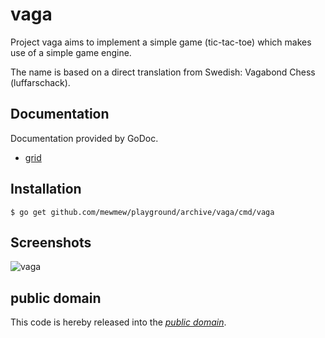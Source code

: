 vaga
====

Project vaga aims to implement a simple game (tic-tac-toe) which makes use of a
simple game engine.

The name is based on a direct translation from Swedish: Vagabond Chess
(luffarschack).

Documentation
-------------

Documentation provided by GoDoc.

   - [grid][]

[grid]: http://godoc.org/github.com/mewmew/playground/archive/vaga/grid

Installation
------------

	$ go get github.com/mewmew/playground/archive/vaga/cmd/vaga

Screenshots
-----------

![vaga](https://raw.github.com/mewmew/playground/master/archive/vaga/cmd/vaga/vaga.png)

public domain
-------------

This code is hereby released into the *[public domain][]*.

[public domain]: https://creativecommons.org/publicdomain/zero/1.0/
